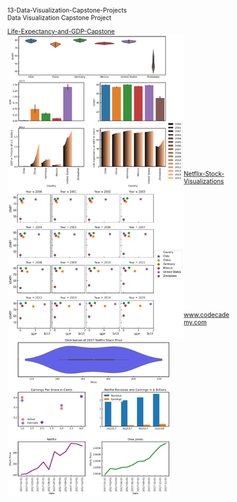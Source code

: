 

<p>13-Data-Visualization-Capstone-Projects</br>
Data Visualization Capstone Project</p>

<div>
<a href="Life-Expectancy-and-GDP-Capstone/global_data_capstone_project.ipynb">
Life-Expectancy-and-GDP-Capstone</br>
<img src="Life-Expectancy-and-GDP-Capstone/img/overview_plot.png" alt="img" width="400px" align="left">
<img src="Life-Expectancy-and-GDP-Capstone/img/GDP_LEABY.png" alt="img" width="400px" align="left"></a></br></br></br>
</br></br></br></br></br></br></br></br></br></br></br></br></br></br></br>
</div>

<div>
<a href="Netflix-Stock-Visualizations">
Netflix-Stock-Visualizations</br>
<img src="Netflix-Stock-Visualizations/netflix_visualizations_project.png" alt="img" width="370px" align="left"></a></br></br></br></br></br></br>
</br></br></br></br></br></br></br></br></br></br>
</div>


www.codecademy.com

